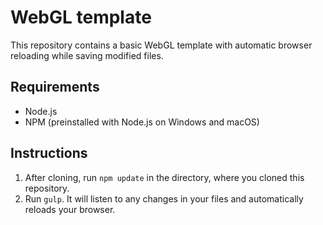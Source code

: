 # WebGL template

This repository contains a basic WebGL template with automatic browser
reloading while saving modified files.

## Requirements

- Node.js
- NPM (preinstalled with Node.js on Windows and macOS)

## Instructions

1. After cloning, run ``npm update`` in the directory, where you cloned this
   repository.
2. Run ``gulp``. It will listen to any changes in your files and automatically
   reloads your browser.
